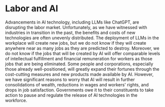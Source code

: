 # Labor and AI

Advancements in AI technology, including LLMs like ChatGPT, are disrupting the labor market. Unfortunately, as we have witnessed with industries in transition in the past, the benefits and costs of new technologies are often unevenly distributed. The deployment of LLMs in the workplace will create new jobs, but we do not know if they will create anywhere near as many jobs as they are predicted to destroy. Moreover, we do not know if the jobs that will be created by AI will offer comparable levels of intellectual fulfillment and financial remuneration for workers as those jobs that are being eliminated. Some people and corporations, especially those already well-positioned, will greatly expand their fortunes through the cost-cutting measures and new products made available by AI. However, we have significant reasons to worry that AI will result in further consolidations of wealth, reductions in wages and workers' rights, and drops in job satisfaction. Governments owe it to their constituents to take action to pause and regulate the release of AI technologies in the workforce. 
